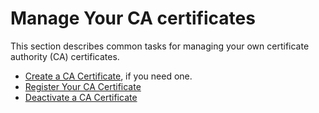 # Manage Your CA certificates<a name="manage-your-CA-certs"></a>

This section describes common tasks for managing your own certificate authority \(CA\) certificates\.
+ [Create a CA Certificate](create-your-CA-cert.md), if you need one\.
+ [Register Your CA Certificate](register-CA-cert.md)
+ [Deactivate a CA Certificate](deactivate-ca-cert.md)